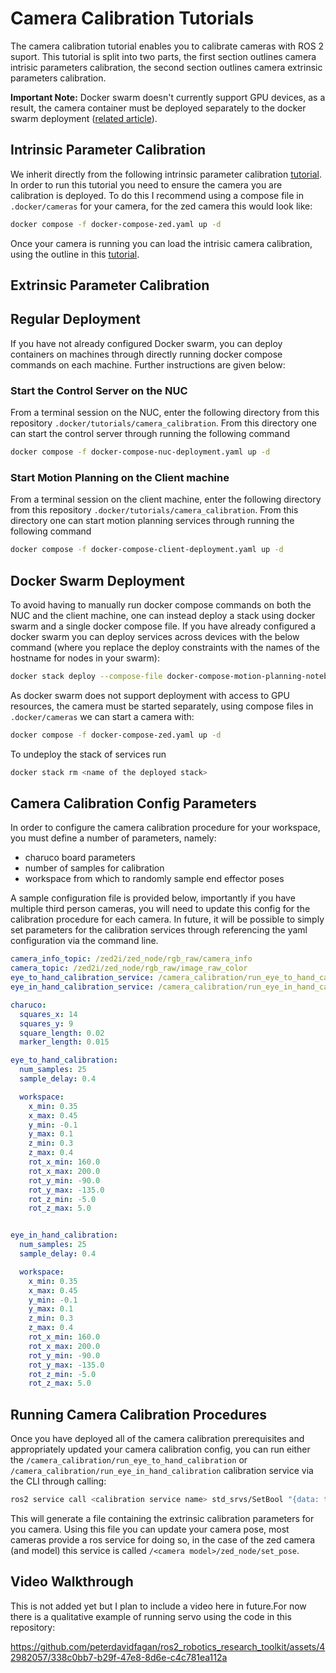 # Camera Calibration Tutorials
The camera calibration tutorial enables you to calibrate cameras with ROS 2 suport. This tutorial is split into two parts, the first section outlines camera intrisic parameters calibration, the second section outlines camera extrinsic parameters calibration.

**Important Note:** Docker swarm doesn't currently support GPU devices, as a result, the camera container must be deployed separately to the docker swarm deployment ([related article](https://blog.kronis.dev/everything%20is%20broken/docker-swarm-access-to-devices-is-nonexistent)).

## Intrinsic Parameter Calibration
We inherit directly from the following intrinsic parameter calibration [tutorial](https://navigation.ros.org/tutorials/docs/camera_calibration.html). In order to run this tutorial you need to ensure the camera you are calibration is deployed. To do this I recommend using a compose file in `.docker/cameras` for your camera, for the zed camera this would look like:

```bash
docker compose -f docker-compose-zed.yaml up -d
```

Once your camera is running you can load the intrisic camera calibration, using the outline in this [tutorial](https://navigation.ros.org/tutorials/docs/camera_calibration.html).

## Extrinsic Parameter Calibration

## Regular Deployment

If you have not already configured Docker swarm, you can deploy containers on machines through directly running docker compose commands on each machine. Further instructions are given below:

### Start the Control Server on the NUC
From a terminal session on the NUC, enter the following directory from this repository `.docker/tutorials/camera_calibration`. From this directory one can start the control server through running the following command

```bash
docker compose -f docker-compose-nuc-deployment.yaml up -d
```

### Start Motion Planning on the Client machine
From a terminal session on the client machine, enter the following directory from this repository `.docker/tutorials/camera_calibration`. From this directory one can start motion planning services through running the following command

```bash
docker compose -f docker-compose-client-deployment.yaml up -d
```

## Docker Swarm Deployment

To avoid having to manually run docker compose commands on both the NUC and the client machine, one can instead deploy a stack using docker swarm and a single docker compose file. If you have already configured a docker swarm you can deploy services across devices with the below command (where you replace the deploy constraints with the names of the hostname for nodes in your swarm):

```bash
docker stack deploy --compose-file docker-compose-motion-planning-notebook.yaml <name of deployed stack>
```

As docker swarm does not support deployment with access to GPU resources, the camera must be started separately, using compose files in `.docker/cameras` we can start a camera with:

```bash
docker compose -f docker-compose-zed.yaml up -d
```

To undeploy the stack of services run 

```bash
docker stack rm <name of the deployed stack>
```

## Camera Calibration Config Parameters

In order to configure the camera calibration procedure for your workspace, you must define a number of parameters, namely:

* charuco board parameters
* number of samples for calibration
* workspace from which to randomly sample end effector poses

A sample configuration file is provided below, importantly if you have multiple third person cameras, you will need to update this config for the calibration procedure for each camera. In future, it will be possible to simply set parameters for the calibration services through referencing the yaml configuration via the command line.

```yaml
camera_info_topic: /zed2i/zed_node/rgb_raw/camera_info
camera_topic: /zed2i/zed_node/rgb_raw/image_raw_color
eye_to_hand_calibration_service: /camera_calibration/run_eye_to_hand_calibration
eye_in_hand_calibration_service: /camera_calibration/run_eye_in_hand_calibration

charuco:
  squares_x: 14
  squares_y: 9
  square_length: 0.02
  marker_length: 0.015

eye_to_hand_calibration:
  num_samples: 25 
  sample_delay: 0.4

  workspace:
    x_min: 0.35
    x_max: 0.45
    y_min: -0.1
    y_max: 0.1
    z_min: 0.3
    z_max: 0.4 
    rot_x_min: 160.0
    rot_x_max: 200.0
    rot_y_min: -90.0
    rot_y_max: -135.0
    rot_z_min: -5.0
    rot_z_max: 5.0


eye_in_hand_calibration:
  num_samples: 25 
  sample_delay: 0.4

  workspace:
    x_min: 0.35
    x_max: 0.45
    y_min: -0.1
    y_max: 0.1
    z_min: 0.3
    z_max: 0.4 
    rot_x_min: 160.0
    rot_x_max: 200.0
    rot_y_min: -90.0
    rot_y_max: -135.0
    rot_z_min: -5.0
    rot_z_max: 5.0
```

## Running Camera Calibration Procedures
Once you have deployed all of the camera calibration prerequisites and appropriately updated your camera calibration config, you can run either the `/camera_calibration/run_eye_to_hand_calibration` or `/camera_calibration/run_eye_in_hand_calibration` calibration service via the CLI through calling:

```bash
ros2 service call <calibration service name> std_srvs/SetBool "{data: true}"
```

This will generate a file containing the extrinsic calibration parameters for you camera. Using this file you can update your camera pose, most cameras provide a ros service for doing so, in the case of the zed camera (and model) this service is called `/<camera model>/zed_node/set_pose`.

## Video Walkthrough

This is not added yet but I plan to include a video here in future.For now there is a qualitative example of running servo using the code in this repository: 

https://github.com/peterdavidfagan/ros2_robotics_research_toolkit/assets/42982057/338c0bb7-b29f-47e8-8d6e-c4c781ea112a

